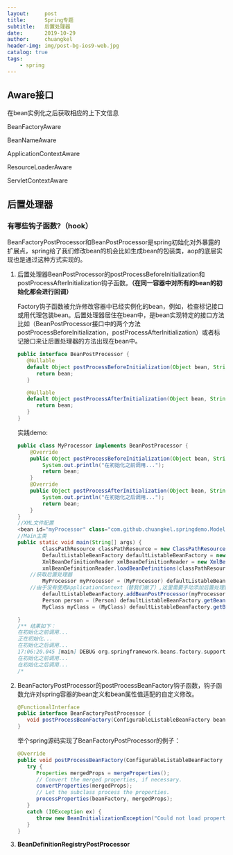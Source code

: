 ```yaml
---
layout:     post
title:		Spring专题
subtitle:   后置处理器
date:       2019-10-29
author:     chuangkel
header-img: img/post-bg-ios9-web.jpg
catalog: true
tags:
    - spring
---
```


## Aware接口

在bean实例化之后获取相应的上下文信息

BeanFactoryAware

BeanNameAware

ApplicationContextAware

ResourceLoaderAware

ServletContextAware

## 后置处理器

### 有哪些钩子函数?（hook）

BeanFactoryPostProcessor和BeanPostProcessor是spring初始化对外暴露的扩展点，spring给了我们修改bean的机会比如生成bean的包装类，aop的底层实现也是通过这种方式实现的。

1. 后置处理器BeanPostProcessor的postProcessBeforeInitialization和postProcessAfterInitialization钩子函数。**（在同一容器中对所有的bean的初始化都会进行回调）**

   Factory钩子函数被允许修改容器中已经实例化的bean，例如，检查标记接口或用代理包装bean。后置处理器居住在bean中，是bean实现特定的接口方法比如（BeanPostProcessor接口中的两个方法postProcessBeforeInitialization，postProcessAfterInitialization）或者标记接口来让后置处理器的方法出现在bean中。

   ```java
   public interface BeanPostProcessor {
      @Nullable
      default Object postProcessBeforeInitialization(Object bean, String beanName) throws BeansException {
         return bean;
      }
   
      @Nullable
      default Object postProcessAfterInitialization(Object bean, String beanName) throws BeansException {
         return bean;
      }
   }
   ```

   实践demo:

   ```java
   public class MyProcessor implements BeanPostProcessor {
       @Override
       public Object postProcessBeforeInitialization(Object bean, String beanName) throws BeansException {
           System.out.println("在初始化之前调用...");
           return bean;
       }
       @Override
       public Object postProcessAfterInitialization(Object bean, String beanName) throws BeansException {
           System.out.println("在初始化之后调用...");
           return bean;
       }
   }
   //XML文件配置
   <bean id="myProcessor" class="com.github.chuangkel.springdemo.Model.MyProcessor"/>
   //Main主类
   public static void main(String[] args) {
           ClassPathResource classPathResource = new ClassPathResource("bean.xml");
           DefaultListableBeanFactory defaultListableBeanFactory = new DefaultListableBeanFactory();
           XmlBeanDefinitionReader xmlBeanDefinitionReader = new XmlBeanDefinitionReader(defaultListableBeanFactory);
           xmlBeanDefinitionReader.loadBeanDefinitions(classPathResource);
       //获取后置处理器
           MyProcessor myProcessor = (MyProcessor) defaultListableBeanFactory.getBean("myProcessor");
       //由于没有使用ApplicationContext（替我们做了）,这里需要手动添加后置处理器。
           defaultListableBeanFactory.addBeanPostProcessor(myProcessor);
           Person person = (Person) defaultListableBeanFactory.getBean("person");
           MyClass myClass = (MyClass) defaultListableBeanFactory.getBean("clazz");
   
   }
   /** 结果如下：
   在初始化之前调用...
   正在初始化...
   在初始化之后调用...
   17:06:20.045 [main] DEBUG org.springframework.beans.factory.support.DefaultListableBeanFactory - Creating shared instance of singleton bean 'clazz'
   在初始化之前调用...
   在初始化之后调用...
   /*
   ```

2. BeanFactoryPostProcessor的postProcessBeanFactory钩子函数，钩子函数允许对spring容器的bean定义和bean属性值适配的自定义修改。

   ```java
   @FunctionalInterface
   public interface BeanFactoryPostProcessor {
      void postProcessBeanFactory(ConfigurableListableBeanFactory beanFactory) throws BeansException;
   }
   ```

   举个spring源码实现了BeanFactoryPostProcessor的例子：

   ```java
   @Override
   public void postProcessBeanFactory(ConfigurableListableBeanFactory beanFactory) throws BeansException {
      try {
         Properties mergedProps = mergeProperties();
         // Convert the merged properties, if necessary.
         convertProperties(mergedProps);
         // Let the subclass process the properties.
         processProperties(beanFactory, mergedProps);
      }
      catch (IOException ex) {
         throw new BeanInitializationException("Could not load properties", ex);
      }
   }
   ```

3. **BeanDefinitionRegistryPostProcessor**

